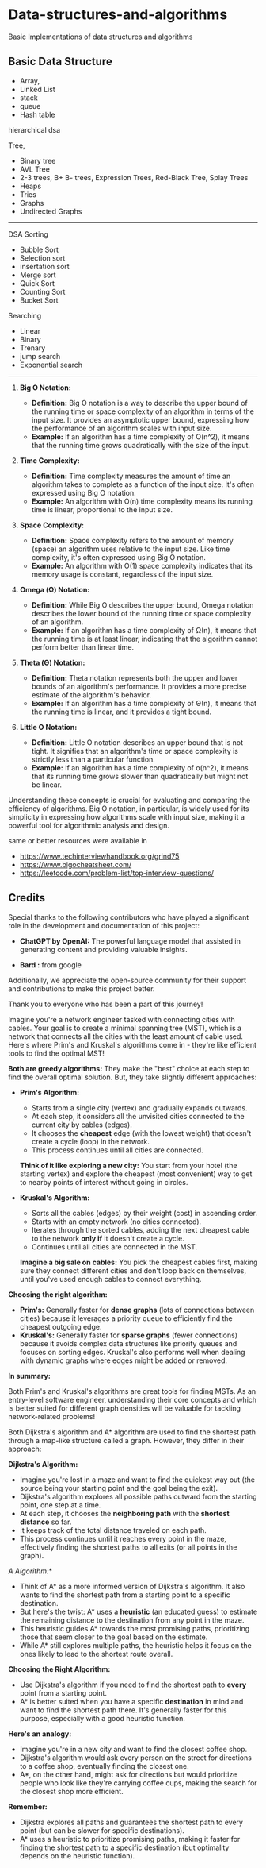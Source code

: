 # Data-structures-and-algorithms
Basic Implementations of data structures and algorithms

Basic Data Structure 
------------------------------
- Array,
- Linked List
- stack
- queue
- Hash table

hierarchical dsa

Tree,
 - Binary tree
 - AVL Tree
 - 2-3 trees, B+ B- trees, Expression Trees, Red-Black Tree, Splay Trees
- Heaps
- Tries
- Graphs
- Undirected Graphs

---------------------------------------------------------------------------------
DSA
Sorting 
 - Bubble Sort 
 - Selection sort
 - insertation sort
 - Merge sort
 - Quick Sort
 - Counting Sort
 - Bucket Sort


Searching
- Linear
- Binary
- Trenary
- jump search
- Exponential search
---------------------------------------------------------------------------------

1. **Big O Notation:**
   - **Definition:** Big O notation is a way to describe the upper bound of the running time or space complexity of an algorithm in terms of the input size. It provides an asymptotic upper bound, expressing how the performance of an algorithm scales with input size.
   - **Example:** If an algorithm has a time complexity of O(n^2), it means that the running time grows quadratically with the size of the input.

2. **Time Complexity:**
   - **Definition:** Time complexity measures the amount of time an algorithm takes to complete as a function of the input size. It's often expressed using Big O notation.
   - **Example:** An algorithm with O(n) time complexity means its running time is linear, proportional to the input size.

3. **Space Complexity:**
   - **Definition:** Space complexity refers to the amount of memory (space) an algorithm uses relative to the input size. Like time complexity, it's often expressed using Big O notation.
   - **Example:** An algorithm with O(1) space complexity indicates that its memory usage is constant, regardless of the input size.

4. **Omega (Ω) Notation:**
   - **Definition:** While Big O describes the upper bound, Omega notation describes the lower bound of the running time or space complexity of an algorithm.
   - **Example:** If an algorithm has a time complexity of Ω(n), it means that the running time is at least linear, indicating that the algorithm cannot perform better than linear time.

5. **Theta (Θ) Notation:**
   - **Definition:** Theta notation represents both the upper and lower bounds of an algorithm's performance. It provides a more precise estimate of the algorithm's behavior.
   - **Example:** If an algorithm has a time complexity of Θ(n), it means that the running time is linear, and it provides a tight bound.

6. **Little O Notation:**
   - **Definition:** Little O notation describes an upper bound that is not tight. It signifies that an algorithm's time or space complexity is strictly less than a particular function.
   - **Example:** If an algorithm has a time complexity of o(n^2), it means that its running time grows slower than quadratically but might not be linear.

Understanding these concepts is crucial for evaluating and comparing the efficiency of algorithms. Big O notation, in particular, is widely used for its simplicity in expressing how algorithms scale with input size, making it a powerful tool for algorithmic analysis and design.


same or better resources were available in

- https://www.techinterviewhandbook.org/grind75
- https://www.bigocheatsheet.com/
- https://leetcode.com/problem-list/top-interview-questions/

## Credits

Special thanks to the following contributors who have played a significant role in the development and documentation of this project:

- **ChatGPT by OpenAI:** The powerful language model that assisted in generating content and providing valuable insights.

- **Bard :** from google 

Additionally, we appreciate the open-source community for their support and contributions to make this project better.

Thank you to everyone who has been a part of this journey!

Imagine you're a network engineer tasked with connecting cities with cables. Your goal is to create a minimal spanning tree (MST), which is a network that connects all the cities with the least amount of cable used. Here's where Prim's and Kruskal's algorithms come in - they're like efficient tools to find the optimal MST!

**Both are greedy algorithms:** They make the "best" choice at each step to find the overall optimal solution. But, they take slightly different approaches:

* **Prim's Algorithm:**
    * Starts from a single city (vertex) and gradually expands outwards.
    * At each step, it considers all the unvisited cities connected to the current city by cables (edges).
    * It chooses the **cheapest** edge (with the lowest weight) that doesn't create a cycle (loop) in the network.
    * This process continues until all cities are connected.

    **Think of it like exploring a new city:** You start from your hotel (the starting vertex) and explore the cheapest (most convenient) way to get to nearby points of interest without going in circles.

* **Kruskal's Algorithm:**
    * Sorts all the cables (edges) by their weight (cost) in ascending order.
    * Starts with an empty network (no cities connected).
    * Iterates through the sorted cables, adding the next cheapest cable to the network **only if** it doesn't create a cycle.
    * Continues until all cities are connected in the MST.

    **Imagine a big sale on cables:** You pick the cheapest cables first, making sure they connect different cities and don't loop back on themselves, until you've used enough cables to connect everything.

**Choosing the right algorithm:**

* **Prim's:** Generally faster for **dense graphs** (lots of connections between cities) because it leverages a priority queue to efficiently find the cheapest outgoing edge.
* **Kruskal's:**  Generally faster for **sparse graphs** (fewer connections) because it avoids complex data structures like priority queues and focuses on sorting edges. Kruskal's also performs well when dealing with dynamic graphs where edges might be added or removed.

**In summary:**

Both Prim's and Kruskal's algorithms are great tools for finding MSTs. As an entry-level software engineer, understanding their core concepts and which is better suited for different graph densities will be valuable for tackling network-related problems!

Both Dijkstra's algorithm and A* algorithm are used to find the shortest path through a map-like structure called a graph. However, they differ in their approach:

**Dijkstra's Algorithm:**

* Imagine you're lost in a maze and want to find the quickest way out (the source being your starting point and the goal being the exit). 
* Dijkstra's algorithm explores all possible paths outward from the starting point, one step at a time. 
* At each step, it chooses the **neighboring path** with the **shortest distance** so far. 
* It keeps track of the total distance traveled on each path. 
* This process continues until it reaches every point in the maze, effectively finding the shortest paths to all exits (or all points in the graph).

**A* Algorithm:**

* Think of A* as a more informed version of Dijkstra's algorithm. It also wants to find the shortest path from a starting point to a specific destination.
* But here's the twist: A* uses a **heuristic** (an educated guess) to estimate the remaining distance to the destination from any point in the maze.
* This heuristic guides A* towards the most promising paths, prioritizing those that seem closer to the goal based on the estimate.
* While A* still explores multiple paths, the heuristic helps it focus on the ones likely to lead to the shortest route overall.

**Choosing the Right Algorithm:**

* Use Dijkstra's algorithm if you need to find the shortest path to **every** point from a starting point. 
* A* is better suited when you have a specific **destination** in mind and want to find the shortest path there. It's generally faster for this purpose, especially with a good heuristic function.

**Here's an analogy:**

* Imagine you're in a new city and want to find the closest coffee shop. 
* Dijkstra's algorithm would ask every person on the street for directions to a coffee shop, eventually finding the closest one. 
* A*, on the other hand, might ask for directions but would prioritize people who look like they're carrying coffee cups, making the search for the closest shop more efficient.

**Remember:**

* Dijkstra explores all paths and guarantees the shortest path to every point (but can be slower for specific destinations).
* A* uses a heuristic to prioritize promising paths, making it faster for finding the shortest path to a specific destination (but optimality depends on the heuristic function).

